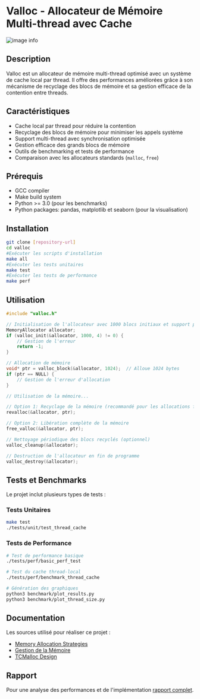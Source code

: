 # Valloc - Allocateur de Mémoire Multi-thread avec Cache
![image info](images/valloc.png)
## Description
Valloc est un allocateur de mémoire multi-thread optimisé avec un système de cache local par thread. Il offre des performances améliorées grâce à son mécanisme de recyclage des blocs de mémoire et sa gestion efficace de la contention entre threads.

## Caractéristiques
- Cache local par thread pour réduire la contention
- Recyclage des blocs de mémoire pour minimiser les appels système
- Support multi-thread avec synchronisation optimisée
- Gestion efficace des grands blocs de mémoire
- Outils de benchmarking et tests de performance
- Comparaison avec les allocateurs standards (`malloc`, `free`)

## Prérequis
- GCC compiler
- Make build system
- Python >= 3.0 (pour les benchmarks)
- Python packages: pandas, matplotlib et seaborn (pour la visualisation)

## Installation
```bash
git clone [repository-url]
cd valloc
#Exécuter les scripts d'installation
make all
#Exécuter les tests unitaires
make test
#Exécuter les tests de performance
make perf
```

## Utilisation
```c
#include "valloc.h"

// Initialisation de l'allocateur avec 1000 blocs initiaux et support pour 4 threads
MemoryAllocator allocator;
if (valloc_init(&allocator, 1000, 4) != 0) {
    // Gestion de l'erreur
    return -1;
}

// Allocation de mémoire
void* ptr = valloc_block(&allocator, 1024);  // Alloue 1024 bytes
if (ptr == NULL) {
    // Gestion de l'erreur d'allocation
}

// Utilisation de la mémoire...

// Option 1: Recyclage de la mémoire (recommandé pour les allocations fréquentes)
revalloc(&allocator, ptr);

// Option 2: Libération complète de la mémoire
free_valloc(&allocator, ptr);

// Nettoyage périodique des blocs recyclés (optionnel)
valloc_cleanup(&allocator);

// Destruction de l'allocateur en fin de programme
valloc_destroy(&allocator);
```

## Tests et Benchmarks
Le projet inclut plusieurs types de tests :

### Tests Unitaires
```bash
make test
./tests/unit/test_thread_cache
```

### Tests de Performance
```bash
# Test de performance basique
./tests/perf/basic_perf_test

# Test du cache thread-local
./tests/perf/benchmark_thread_cache

# Génération des graphiques
python3 benchmark/plot_results.py
python3 benchmark/plot_thread_size.py
```

## Documentation
Les sources utilisé pour réaliser ce projet :
- [Memory Allocation Strategies](https://www.gingerbill.org/series/memory-allocation-strategies/)
- [Gestion de la Mémoire](https://www.univ-orleans.fr/lifo/membres/Mirian.Halfeld/Cours/SEBlois/SE2007-GestionMemo.pdf)
- [TCMalloc Design](https://google.github.io/tcmalloc/design.html)

## Rapport
Pour une analyse des performances et de l'implémentation [rapport complet](Rapport_valoc.pdf).
